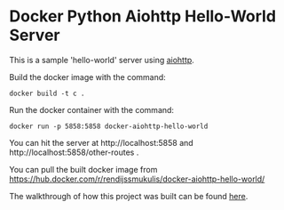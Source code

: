 # Docker Python Aiohttp Hello-World Server

This is a sample 'hello-world' server using [aiohttp](aiohttp.readthedocs.io).

Build the docker image with the command:

```
docker build -t c .
```

Run the docker container with the command:

```
docker run -p 5858:5858 docker-aiohttp-hello-world
```

You can hit the server at http://localhost:5858 and http://localhost:5858/other-routes .  

You can pull the built docker image from https://hub.docker.com/r/rendijssmukulis/docker-aiohttp-hello-world/

The walkthrough of how this project was built can be found [here](http://codevoid.io/building-a-hello-world-docker-image-for-a-python-service.html).

